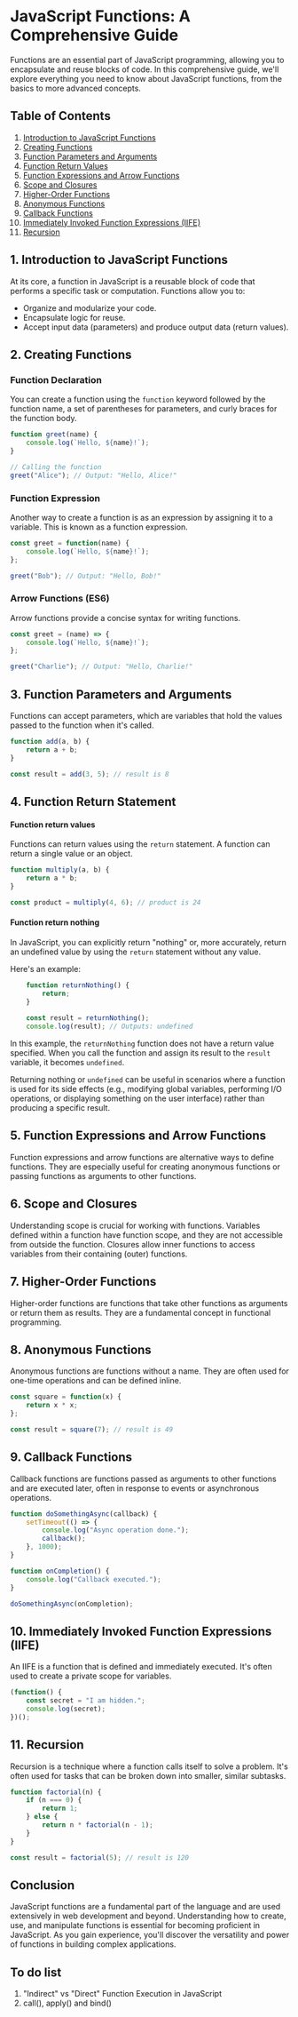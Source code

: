 # JavaScript Functions: A Comprehensive Guide

Functions are an essential part of JavaScript programming, allowing you to encapsulate and reuse blocks of code. In this comprehensive guide, we'll explore everything you need to know about JavaScript functions, from the basics to more advanced concepts.

## Table of Contents
1. [Introduction to JavaScript Functions](#introduction-to-javascript-functions)
2. [Creating Functions](#creating-functions)
3. [Function Parameters and Arguments](#function-parameters-and-arguments)
4. [Function Return Values](#function-return-values)
5. [Function Expressions and Arrow Functions](#function-expressions-and-arrow-functions)
6. [Scope and Closures](#scope-and-closures)
7. [Higher-Order Functions](#higher-order-functions)
8. [Anonymous Functions](#anonymous-functions)
9. [Callback Functions](#callback-functions)
10. [Immediately Invoked Function Expressions (IIFE)](#immediately-invoked-function-expressions-iife)
11. [Recursion](#recursion)

## 1. Introduction to JavaScript Functions

At its core, a function in JavaScript is a reusable block of code that performs a specific task or computation. Functions allow you to:

- Organize and modularize your code.
- Encapsulate logic for reuse.
- Accept input data (parameters) and produce output data (return values).

## 2. Creating Functions

### Function Declaration

You can create a function using the `function` keyword followed by the function name, a set of parentheses for parameters, and curly braces for the function body.

```javascript
function greet(name) {
    console.log(`Hello, ${name}!`);
}

// Calling the function
greet("Alice"); // Output: "Hello, Alice!"
```

### Function Expression

Another way to create a function is as an expression by assigning it to a variable. This is known as a function expression.

```javascript
const greet = function(name) {
    console.log(`Hello, ${name}!`);
};

greet("Bob"); // Output: "Hello, Bob!"
```

### Arrow Functions (ES6)

Arrow functions provide a concise syntax for writing functions.

```javascript
const greet = (name) => {
    console.log(`Hello, ${name}!`);
};

greet("Charlie"); // Output: "Hello, Charlie!"
```

## 3. Function Parameters and Arguments

Functions can accept parameters, which are variables that hold the values passed to the function when it's called.

```javascript
function add(a, b) {
    return a + b;
}

const result = add(3, 5); // result is 8
```

## 4. Function Return Statement

#### Function return values
Functions can return values using the `return` statement. A function can return a single value or an object.

```javascript
function multiply(a, b) {
    return a * b;
}

const product = multiply(4, 6); // product is 24
```

#### Function return nothing
In JavaScript, you can explicitly return "nothing" or, more accurately, return an undefined value by using the `return` statement without any value.

Here's an example:

```javascript
    function returnNothing() {
        return;
    }
    
    const result = returnNothing();
    console.log(result); // Outputs: undefined
```

In this example, the `returnNothing` function does not have a return value specified. When you call the function and assign its result to the `result` variable, it becomes `undefined`.

Returning nothing or `undefined` can be useful in scenarios where a function is used for its side effects (e.g., modifying global variables, performing I/O operations, or displaying something on the user interface) rather than producing a specific result.

## 5. Function Expressions and Arrow Functions

Function expressions and arrow functions are alternative ways to define functions. They are especially useful for creating anonymous functions or passing functions as arguments to other functions.

## 6. Scope and Closures

Understanding scope is crucial for working with functions. Variables defined within a function have function scope, and they are not accessible from outside the function. Closures allow inner functions to access variables from their containing (outer) functions.

## 7. Higher-Order Functions

Higher-order functions are functions that take other functions as arguments or return them as results. They are a fundamental concept in functional programming.

## 8. Anonymous Functions

Anonymous functions are functions without a name. They are often used for one-time operations and can be defined inline.

```javascript
const square = function(x) {
    return x * x;
};

const result = square(7); // result is 49
```

## 9. Callback Functions

Callback functions are functions passed as arguments to other functions and are executed later, often in response to events or asynchronous operations.

```javascript
function doSomethingAsync(callback) {
    setTimeout(() => {
        console.log("Async operation done.");
        callback();
    }, 1000);
}

function onCompletion() {
    console.log("Callback executed.");
}

doSomethingAsync(onCompletion);
```

## 10. Immediately Invoked Function Expressions (IIFE)

An IIFE is a function that is defined and immediately executed. It's often used to create a private scope for variables.

```javascript
(function() {
    const secret = "I am hidden.";
    console.log(secret);
})();
```

## 11. Recursion

Recursion is a technique where a function calls itself to solve a problem. It's often used for tasks that can be broken down into smaller, similar subtasks.

```javascript
function factorial(n) {
    if (n === 0) {
        return 1;
    } else {
        return n * factorial(n - 1);
    }
}

const result = factorial(5); // result is 120
```

## Conclusion

JavaScript functions are a fundamental part of the language and are used extensively in web development and beyond. Understanding how to create, use, and manipulate functions is essential for becoming proficient in JavaScript. As you gain experience, you'll discover the versatility and power of functions in building complex applications.




To do list
----------
1. "Indirect" vs "Direct" Function Execution in JavaScript
2. call(), apply() and bind()
